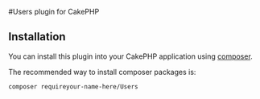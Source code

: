 #Users plugin for CakePHP

## Installation

You can install this plugin into your CakePHP application using [composer](http://getcomposer.org).

The recommended way to install composer packages is:

```
composer requireyour-name-here/Users
```
